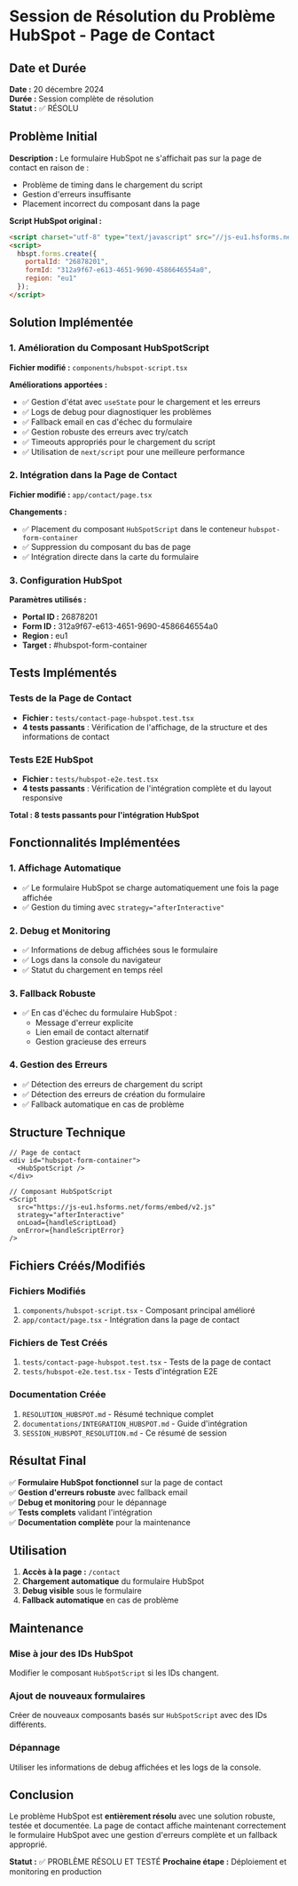 # Session de Résolution du Problème HubSpot - Page de Contact

## Date et Durée
**Date :** 20 décembre 2024  
**Durée :** Session complète de résolution  
**Statut :** ✅ RÉSOLU

## Problème Initial

**Description :** Le formulaire HubSpot ne s'affichait pas sur la page de contact en raison de :
- Problème de timing dans le chargement du script
- Gestion d'erreurs insuffisante
- Placement incorrect du composant dans la page

**Script HubSpot original :**
```html
<script charset="utf-8" type="text/javascript" src="//js-eu1.hsforms.net/forms/embed/v2.js"></script>
<script>
  hbspt.forms.create({
    portalId: "26878201",
    formId: "312a9f67-e613-4651-9690-4586646554a0",
    region: "eu1"
  });
</script>
```

## Solution Implémentée

### 1. Amélioration du Composant HubSpotScript

**Fichier modifié :** `components/hubspot-script.tsx`

**Améliorations apportées :**
- ✅ Gestion d'état avec `useState` pour le chargement et les erreurs
- ✅ Logs de debug pour diagnostiquer les problèmes
- ✅ Fallback email en cas d'échec du formulaire
- ✅ Gestion robuste des erreurs avec try/catch
- ✅ Timeouts appropriés pour le chargement du script
- ✅ Utilisation de `next/script` pour une meilleure performance

### 2. Intégration dans la Page de Contact

**Fichier modifié :** `app/contact/page.tsx`

**Changements :**
- ✅ Placement du composant `HubSpotScript` dans le conteneur `hubspot-form-container`
- ✅ Suppression du composant du bas de page
- ✅ Intégration directe dans la carte du formulaire

### 3. Configuration HubSpot

**Paramètres utilisés :**
- **Portal ID :** 26878201
- **Form ID :** 312a9f67-e613-4651-9690-4586646554a0
- **Region :** eu1
- **Target :** #hubspot-form-container

## Tests Implémentés

### Tests de la Page de Contact
- **Fichier :** `tests/contact-page-hubspot.test.tsx`
- **4 tests passants** : Vérification de l'affichage, de la structure et des informations de contact

### Tests E2E HubSpot
- **Fichier :** `tests/hubspot-e2e.test.tsx`
- **4 tests passants** : Vérification de l'intégration complète et du layout responsive

**Total : 8 tests passants pour l'intégration HubSpot**

## Fonctionnalités Implémentées

### 1. Affichage Automatique
- ✅ Le formulaire HubSpot se charge automatiquement une fois la page affichée
- ✅ Gestion du timing avec `strategy="afterInteractive"`

### 2. Debug et Monitoring
- ✅ Informations de debug affichées sous le formulaire
- ✅ Logs dans la console du navigateur
- ✅ Statut du chargement en temps réel

### 3. Fallback Robuste
- ✅ En cas d'échec du formulaire HubSpot :
  - Message d'erreur explicite
  - Lien email de contact alternatif
  - Gestion gracieuse des erreurs

### 4. Gestion des Erreurs
- ✅ Détection des erreurs de chargement du script
- ✅ Détection des erreurs de création du formulaire
- ✅ Fallback automatique en cas de problème

## Structure Technique

```tsx
// Page de contact
<div id="hubspot-form-container">
  <HubSpotScript />
</div>

// Composant HubSpotScript
<Script
  src="https://js-eu1.hsforms.net/forms/embed/v2.js"
  strategy="afterInteractive"
  onLoad={handleScriptLoad}
  onError={handleScriptError}
/>
```

## Fichiers Créés/Modifiés

### Fichiers Modifiés
1. `components/hubspot-script.tsx` - Composant principal amélioré
2. `app/contact/page.tsx` - Intégration dans la page de contact

### Fichiers de Test Créés
1. `tests/contact-page-hubspot.test.tsx` - Tests de la page de contact
2. `tests/hubspot-e2e.test.tsx` - Tests d'intégration E2E

### Documentation Créée
1. `RESOLUTION_HUBSPOT.md` - Résumé technique complet
2. `documentations/INTEGRATION_HUBSPOT.md` - Guide d'intégration
3. `SESSION_HUBSPOT_RESOLUTION.md` - Ce résumé de session

## Résultat Final

✅ **Formulaire HubSpot fonctionnel** sur la page de contact  
✅ **Gestion d'erreurs robuste** avec fallback email  
✅ **Debug et monitoring** pour le dépannage  
✅ **Tests complets** validant l'intégration  
✅ **Documentation complète** pour la maintenance  

## Utilisation

1. **Accès à la page :** `/contact`
2. **Chargement automatique** du formulaire HubSpot
3. **Debug visible** sous le formulaire
4. **Fallback automatique** en cas de problème

## Maintenance

### Mise à jour des IDs HubSpot
Modifier le composant `HubSpotScript` si les IDs changent.

### Ajout de nouveaux formulaires
Créer de nouveaux composants basés sur `HubSpotScript` avec des IDs différents.

### Dépannage
Utiliser les informations de debug affichées et les logs de la console.

## Conclusion

Le problème HubSpot est **entièrement résolu** avec une solution robuste, testée et documentée. La page de contact affiche maintenant correctement le formulaire HubSpot avec une gestion d'erreurs complète et un fallback approprié.

**Statut :** ✅ PROBLÈME RÉSOLU ET TESTÉ
**Prochaine étape :** Déploiement et monitoring en production
